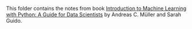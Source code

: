 This folder contains the notes from book [Introduction to Machine Learning with Python: A Guide for Data Scientists](https://g.co/kgs/gqPeQi) by Andreas C. Müller and Sarah Guido.

